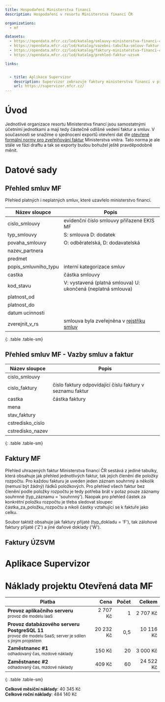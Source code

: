 ```yaml
---
title: Hospodaření Ministerstva financí
description: Hospodaření v resortu Ministerstva financí ČR

organizations:
  - mf

datasets:
  - https://opendata.mfcr.cz/lod/katalog/smlouvy-ministerstva-financi-cr-seznam-smluv
  - https://opendata.mfcr.cz/lod/katalog/vazebni-tabulka-smlouv-faktur-ministerstva-financi-cr
  - https://opendata.mfcr.cz/lod/katalog/faktury-ministerstva-financi-cr
  - https://opendata.mfcr.cz/lod/katalog/prehled-faktur-uzsvm

links:


  - title: Aplikace Supervizor
    description: Supervizor zobrazuje faktury ministerstva financí v přehledné rozklikávací vizualizaci
    url: https://supervizor.mfcr.cz/
---
```


# Úvod

Jednotlivé organizace resortu Ministerstva financí jsou samostatnými účetními jednotkami a mají tedy částečně odlišné vedení faktur a smluv. V současnosti se snažíme o sjednocení exportů otevření dat dle [otevřené formální normy pro zveřejňování faktur](https://ofn.gov.cz/faktury/draft) Ministerstva vnitra. Tato norma je ale stále ve fázi draftu a tak se exporty budou bohužel ještě pravděpodobně měnit.

# Datové sady

## Přehled smluv MF
Přehled platných i neplatných smluv, které uzavřelo ministerstvo financí.

| Název sloupce        | Popis                                                                |
|----------------------|----------------------------------------------------------------------|
| cislo_smlouvy        | evidenční číslo smlouvy přiřazené EKIS MF                            |
| typ_smlouvy          | S: smlouva D: dodatek                                                |
| povaha_smlouvy       | O: odběratelská, D: dodavatelská                                     |
| nazev_partnera       |                                                                      |
| predmet              |                                                                      |
| popis_smluvniho_typu | interní kategorizace smluv                                           |
| castka               | částka smlouvy                                                       |
| kod_stavu            | V: vystavená (platná smlouva) U: ukončená (neplatná smlouva)         |
| platnost_od          |                                                                      |
| platnost_do          |                                                                      |
| datum ucinnosti      |                                                                      |
| zverejnit_v_rs       | smlouva byla zveřejněna v [rejstříku smluv](https://smlouvy.gov.cz/) |
{: .table .table-sm}

## Přehled smluv MF - Vazby smluv a faktur

| Název sloupce    | Popis                                                     |
|------------------|-----------------------------------------------------------|
| cislo_smlouvy    |                                                           |
| cislo_faktury    | číslo faktury odpovídající číslu faktury v seznamu faktur |
| castka           | částka faktury                                            |
| mena             |                                                           |
| stav_faktury     |                                                           |
| cstredisko_cislo |                                                           |
| cstredisko_nazev |                                                           |
{: .table .table-sm}



## Faktury MF
Přehled uhrazených faktur Ministerstva financí ČR sestává z jediné tabulky, která obsahuje jak přehled jednotlivých faktur, tak jejich členění dle položky rozpočtu. Pro každou fakturu je uveden jeden záznam souhrnný a několik (nemusí být žádný) řádků položkových. Pro přehled všech faktur bez členění podle položky rozpočtu je tedy potřeba brát v potaz pouze záznamy souhrnné (typ_záznamu = 'souhrnný'). Naopak pro přehled částek za konkrétní položku rozpočtu je třeba sledovat sloupec částka_za_položku_rozpočtu a nikoli částky vztahující se k faktuře jako celku.

Soubor taktéž obsahuje jak faktury přijaté (typ_dokladu = 'F'), tak zálohové faktury přijaté ('Z') a jiné daňové doklady ('W').

## Faktury ÚZSVM

# Aplikace Supervizor

# Náklady projektu Otevřená data MF

| Platba                                                                                                                     |      Cena | Počet |    Celkem |
|----------------------------------------------------------------------------------------------------------------------------|----------:|------:|----------:|
| **Provoz aplikačního serveru**<br><small>provoz dle modelu IaaS</small>                                                   |  2 707 Kč |     1 |  2 707 Kč |
| **Provoz databázového serveru PostgreSQL 11**<br><small>provoz dle modelu SaaS; server je sdílen s jiným projektem</small> | 20 232 Kč |   0,5 | 10 116 Kč |
| **Zaměstnanec #1**<br><small>odhadovaný čas, mzdové náklady</small>                                                        |    150 Kč |    20 |  3 000 Kč |
| **Zaměstnanec #2**<br><small>odhadovaný čas, mzdové náklady</small>                                                        |    409 Kč |    60 | 24 522 Kč |
{: .table .table-sm}

**Celkové měsíční náklady**: 40 345 Kč  
**Celkové roční náklady**: 484 140 Kč 
